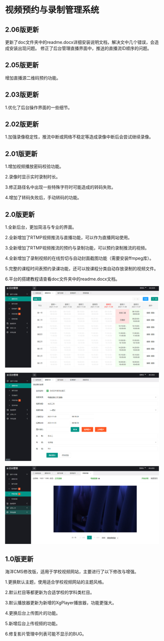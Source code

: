 # 视频预约与录制管理系统
## 2.06版更新

更新了doc文件夹中的readme.docx详细安装说明文档，解决文中几个错误，会造成安装出现问题。
修正了后台管理直播界面中，推送的直播流ID顺序的问题。

## 2.05版更新

增加直播源二维码预约功能。

## 2.03版更新

1.优化了后台操作界面的一些细节。

## 2.02版更新

1.加强录像稳定性，推流中断或网络不稳定等造成录像中断后会尝试继续录像。

## 2.01版更新

1.增加视频播放密码校验功能。

2.录像时显示实时录制时长。

3.修正路径名中出现一些特殊字符时可能造成的转码失败。

4.增加了转码失败后，手动转码的功能。

## 2.0版更新

1.全新后台，更加简洁与专业的界面。

2.全新增加了RTMP视频推流与直播功能，可以作为直播网站使用。

3.全新增加了RTMP视频推流的预约与录制功能，可以预约录制推流的视频。

4.全新增加了录制视频的在线剪切与自动封面截图功能（需要安装ffmpeg库）。

5.完整的课程时间表预约录课功能，还可以按课程分类自动存放录制的视频文件。

6.平台的搭建教程请查看doc文件夹中的readme.docx文档。


![pic1](doc/001.png "课程时间")

![pic2](doc/002.png "预约录课")

![pic3](doc/003.png "查看直播")


## 1.0版更新

海洋CMS修改版，适用于学校视频网站，主要进行了以下修改与增强。

1.更换默认主题，使用适合学校视频网站的主题风格。

2.默认栏目等都更新为合适学校的学科类栏目。

3.默认播放器更新为新增的XgPlayer播放器，功能更强大。

4.更换后台上传图片的功能。

5.新增后台上传视频的功能。

6.修复影片管理中列表可能不显示的BUG。
